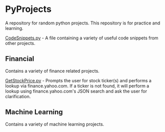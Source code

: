 # PyProjects
A repository for random python projects. This repository is for practice and learning.

[CodeSnippets.py](CodeSnippets.py) - A file containing a variety of useful code snippets from other projects.

## Financial
Contains a variety of finance related projects.

[GetStockPrice.py](Financial/GetStockPrice.py) - Prompts the user for stock ticker(s) and performs a lookup via finance.yahoo.com. If a ticker is not found, it will perform a lookup using finance.yahoo.com's JSON search and ask the user for clarification. 

## Machine Learning
Contains a variety of machine learning projects.